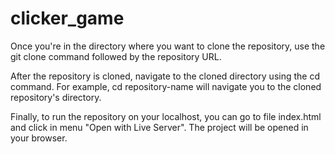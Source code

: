 # clicker_game

Once you're in the directory where you want to clone the repository, use the git clone command followed by the repository URL. 

After the repository is cloned, navigate to the cloned directory using the cd command. 
For example, cd repository-name will navigate you to the cloned repository's directory.

Finally, to run the repository on your localhost, you can go to file index.html and click in menu "Open with Live Server". 
The project will be opened in your browser.
